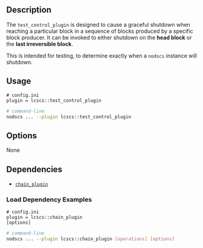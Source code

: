 
## Description

The `test_control_plugin` is designed to cause a graceful shutdown when reaching a particular block in a sequence of blocks produced by a specific block producer. It can be invoked to either shutdown on the **head block** or the **last irreversible block**.

This is intended for testing, to determine exactly when a `nodscs` instance will shutdown.

## Usage

```console
# config.ini
plugin = lcscs::test_control_plugin
```
```sh
# command-line
nodscs ... --plugin lcscs::test_control_plugin
```

## Options

None

## Dependencies

* [`chain_plugin`](../chain_plugin/index.md)

### Load Dependency Examples

```console
# config.ini
plugin = lcscs::chain_plugin
[options]
```
```sh
# command-line
nodscs ... --plugin lcscs::chain_plugin [operations] [options]
```

